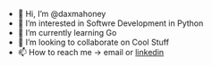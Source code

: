 - 👋 Hi, I’m @daxmahoney
- 👀 I’m interested in Softwre Development in Python
- 🌱 I’m currently learning Go
- 💞️ I’m looking to collaborate on Cool Stuff
- 📫 How to reach me -> email or [linkedin](https://www.linkedin.com/in/daxmahoney)

<!---
daxmahoney/daxmahoney is a ✨ special ✨ repository because its `README.md` (this file) appears on your GitHub profile.
You can click the Preview link to take a look at your changes.
--->
